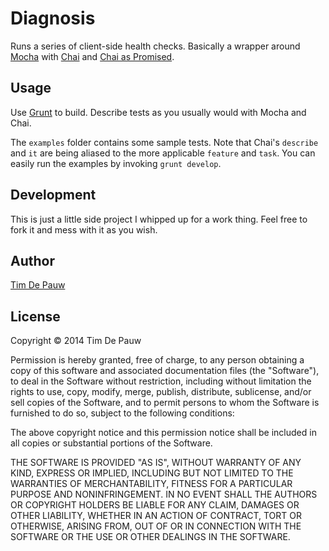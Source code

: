 Diagnosis
=========

Runs a series of client-side health checks. Basically a wrapper around
[Mocha](http://visionmedia.github.io/mocha/) with
[Chai](http://chaijs.com/) and
[Chai as Promised](http://chaijs.com/plugins/chai-as-promised).

Usage
-----

Use [Grunt](http://gruntjs.com/) to build. Describe tests as you usually would
with Mocha and Chai.

The `examples` folder contains some sample tests. Note that Chai's `describe`
and `it` are being aliased to the more applicable `feature` and `task`. You can
easily run the examples by invoking `grunt develop`.

Development
-----------

This is just a little side project I whipped up for a work thing. Feel free to
fork it and mess with it as you wish.

Author
------

[Tim De Pauw](http://tmdpw.eu/)

License
-------

Copyright &copy; 2014 Tim De Pauw

Permission is hereby granted, free of charge, to any person obtaining a copy
of this software and associated documentation files (the "Software"), to deal
in the Software without restriction, including without limitation the rights
to use, copy, modify, merge, publish, distribute, sublicense, and/or sell
copies of the Software, and to permit persons to whom the Software is
furnished to do so, subject to the following conditions:

The above copyright notice and this permission notice shall be included in all
copies or substantial portions of the Software.

THE SOFTWARE IS PROVIDED "AS IS", WITHOUT WARRANTY OF ANY KIND, EXPRESS OR
IMPLIED, INCLUDING BUT NOT LIMITED TO THE WARRANTIES OF MERCHANTABILITY,
FITNESS FOR A PARTICULAR PURPOSE AND NONINFRINGEMENT. IN NO EVENT SHALL THE
AUTHORS OR COPYRIGHT HOLDERS BE LIABLE FOR ANY CLAIM, DAMAGES OR OTHER
LIABILITY, WHETHER IN AN ACTION OF CONTRACT, TORT OR OTHERWISE, ARISING FROM,
OUT OF OR IN CONNECTION WITH THE SOFTWARE OR THE USE OR OTHER DEALINGS IN THE
SOFTWARE.
